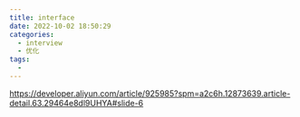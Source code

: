 ```yaml
---
title: interface
date: 2022-10-02 18:50:29
categories:
  - interview
  - 优化
tags:
  - 
---
```

https://developer.aliyun.com/article/925985?spm=a2c6h.12873639.article-detail.63.29464e8dl9UHYA#slide-6